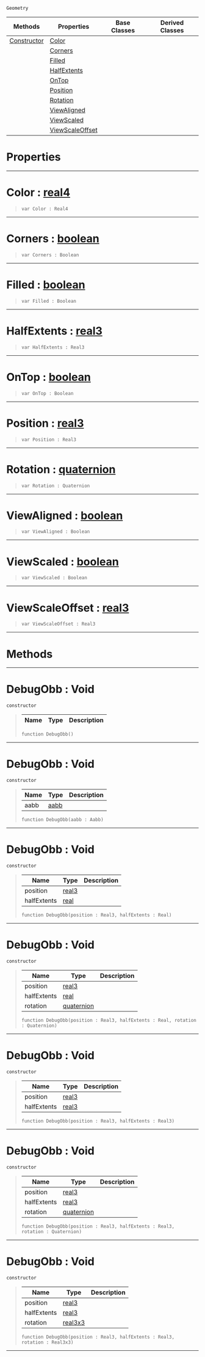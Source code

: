  `Geometry`

|Methods|Properties|Base Classes|Derived Classes|
|---|---|---|---|
|[ Constructor](https://github.com/dragonCASTjosh/PlasmaDocs/blob/master/code_reference/class_reference/debugobb.markdown#debugobb-void)|[ Color](https://github.com/dragonCASTjosh/PlasmaDocs/blob/master/code_reference/class_reference/debugobb.markdown#color-plasma-engine-docume)| | |
| |[ Corners](https://github.com/dragonCASTjosh/PlasmaDocs/blob/master/code_reference/class_reference/debugobb.markdown#corners-plasma-engine-docu)| | |
| |[ Filled](https://github.com/dragonCASTjosh/PlasmaDocs/blob/master/code_reference/class_reference/debugobb.markdown#filled-plasma-engine-docum)| | |
| |[ HalfExtents](https://github.com/dragonCASTjosh/PlasmaDocs/blob/master/code_reference/class_reference/debugobb.markdown#halfextents-plasma-engine)| | |
| |[ OnTop](https://github.com/dragonCASTjosh/PlasmaDocs/blob/master/code_reference/class_reference/debugobb.markdown#ontop-plasma-engine-docume)| | |
| |[ Position](https://github.com/dragonCASTjosh/PlasmaDocs/blob/master/code_reference/class_reference/debugobb.markdown#position-plasma-engine-doc)| | |
| |[ Rotation](https://github.com/dragonCASTjosh/PlasmaDocs/blob/master/code_reference/class_reference/debugobb.markdown#rotation-plasma-engine-doc)| | |
| |[ ViewAligned](https://github.com/dragonCASTjosh/PlasmaDocs/blob/master/code_reference/class_reference/debugobb.markdown#viewaligned-plasma-engine)| | |
| |[ ViewScaled](https://github.com/dragonCASTjosh/PlasmaDocs/blob/master/code_reference/class_reference/debugobb.markdown#viewscaled-plasma-engine-d)| | |
| |[ ViewScaleOffset](https://github.com/dragonCASTjosh/PlasmaDocs/blob/master/code_reference/class_reference/debugobb.markdown#viewscaleoffset-plasma-eng)| | |


 #  Properties


---  
 #  Color : [real4](https://github.com/dragonCASTjosh/PlasmaDocs/blob/master/code_reference/lightning_base_types/real4.markdown)

> 
> ``` lang=cpp, name=Lightning
> var Color : Real4


---  
 #  Corners : [boolean](https://github.com/dragonCASTjosh/PlasmaDocs/blob/master/code_reference/lightning_base_types/boolean.markdown)

> 
> ``` lang=cpp, name=Lightning
> var Corners : Boolean


---  
 #  Filled : [boolean](https://github.com/dragonCASTjosh/PlasmaDocs/blob/master/code_reference/lightning_base_types/boolean.markdown)

> 
> ``` lang=cpp, name=Lightning
> var Filled : Boolean


---  
 #  HalfExtents : [real3](https://github.com/dragonCASTjosh/PlasmaDocs/blob/master/code_reference/lightning_base_types/real3.markdown)

> 
> ``` lang=cpp, name=Lightning
> var HalfExtents : Real3


---  
 #  OnTop : [boolean](https://github.com/dragonCASTjosh/PlasmaDocs/blob/master/code_reference/lightning_base_types/boolean.markdown)

> 
> ``` lang=cpp, name=Lightning
> var OnTop : Boolean


---  
 #  Position : [real3](https://github.com/dragonCASTjosh/PlasmaDocs/blob/master/code_reference/lightning_base_types/real3.markdown)

> 
> ``` lang=cpp, name=Lightning
> var Position : Real3


---  
 #  Rotation : [quaternion](https://github.com/dragonCASTjosh/PlasmaDocs/blob/master/code_reference/lightning_base_types/quaternion.markdown)

> 
> ``` lang=cpp, name=Lightning
> var Rotation : Quaternion


---  
 #  ViewAligned : [boolean](https://github.com/dragonCASTjosh/PlasmaDocs/blob/master/code_reference/lightning_base_types/boolean.markdown)

> 
> ``` lang=cpp, name=Lightning
> var ViewAligned : Boolean


---  
 #  ViewScaled : [boolean](https://github.com/dragonCASTjosh/PlasmaDocs/blob/master/code_reference/lightning_base_types/boolean.markdown)

> 
> ``` lang=cpp, name=Lightning
> var ViewScaled : Boolean


---  
 #  ViewScaleOffset : [real3](https://github.com/dragonCASTjosh/PlasmaDocs/blob/master/code_reference/lightning_base_types/real3.markdown)

> 
> ``` lang=cpp, name=Lightning
> var ViewScaleOffset : Real3


---  
 #  Methods


---  
 #  DebugObb : Void

 `constructor`

> 
> |Name|Type|Description|
> |---|---|---|
> ``` lang=cpp, name=Lightning
> function DebugObb()
> ``` 


---  
 #  DebugObb : Void

 `constructor`

> 
> |Name|Type|Description|
> |---|---|---|
> |aabb|[aabb](https://github.com/dragonCASTjosh/PlasmaDocs/blob/master/code_reference/class_reference/aabb.markdown)| |
> ``` lang=cpp, name=Lightning
> function DebugObb(aabb : Aabb)
> ``` 


---  
 #  DebugObb : Void

 `constructor`

> 
> |Name|Type|Description|
> |---|---|---|
> |position|[real3](https://github.com/dragonCASTjosh/PlasmaDocs/blob/master/code_reference/lightning_base_types/real3.markdown)| |
> |halfExtents|[real](https://github.com/dragonCASTjosh/PlasmaDocs/blob/master/code_reference/lightning_base_types/real.markdown)| |
> ``` lang=cpp, name=Lightning
> function DebugObb(position : Real3, halfExtents : Real)
> ``` 


---  
 #  DebugObb : Void

 `constructor`

> 
> |Name|Type|Description|
> |---|---|---|
> |position|[real3](https://github.com/dragonCASTjosh/PlasmaDocs/blob/master/code_reference/lightning_base_types/real3.markdown)| |
> |halfExtents|[real](https://github.com/dragonCASTjosh/PlasmaDocs/blob/master/code_reference/lightning_base_types/real.markdown)| |
> |rotation|[quaternion](https://github.com/dragonCASTjosh/PlasmaDocs/blob/master/code_reference/lightning_base_types/quaternion.markdown)| |
> ``` lang=cpp, name=Lightning
> function DebugObb(position : Real3, halfExtents : Real, rotation : Quaternion)
> ``` 


---  
 #  DebugObb : Void

 `constructor`

> 
> |Name|Type|Description|
> |---|---|---|
> |position|[real3](https://github.com/dragonCASTjosh/PlasmaDocs/blob/master/code_reference/lightning_base_types/real3.markdown)| |
> |halfExtents|[real3](https://github.com/dragonCASTjosh/PlasmaDocs/blob/master/code_reference/lightning_base_types/real3.markdown)| |
> ``` lang=cpp, name=Lightning
> function DebugObb(position : Real3, halfExtents : Real3)
> ``` 


---  
 #  DebugObb : Void

 `constructor`

> 
> |Name|Type|Description|
> |---|---|---|
> |position|[real3](https://github.com/dragonCASTjosh/PlasmaDocs/blob/master/code_reference/lightning_base_types/real3.markdown)| |
> |halfExtents|[real3](https://github.com/dragonCASTjosh/PlasmaDocs/blob/master/code_reference/lightning_base_types/real3.markdown)| |
> |rotation|[quaternion](https://github.com/dragonCASTjosh/PlasmaDocs/blob/master/code_reference/lightning_base_types/quaternion.markdown)| |
> ``` lang=cpp, name=Lightning
> function DebugObb(position : Real3, halfExtents : Real3, rotation : Quaternion)
> ``` 


---  
 #  DebugObb : Void

 `constructor`

> 
> |Name|Type|Description|
> |---|---|---|
> |position|[real3](https://github.com/dragonCASTjosh/PlasmaDocs/blob/master/code_reference/lightning_base_types/real3.markdown)| |
> |halfExtents|[real3](https://github.com/dragonCASTjosh/PlasmaDocs/blob/master/code_reference/lightning_base_types/real3.markdown)| |
> |rotation|[real3x3](https://github.com/dragonCASTjosh/PlasmaDocs/blob/master/code_reference/lightning_base_types/real3x3.markdown)| |
> ``` lang=cpp, name=Lightning
> function DebugObb(position : Real3, halfExtents : Real3, rotation : Real3x3)
> ``` 


---  
 

 